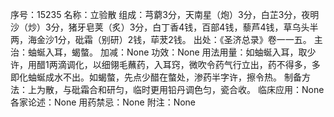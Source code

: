 序号：15235
名称：立验散
组成：芎藭3分，天南星（炮）3分，白芷3分，夜明沙（炒）3分，猪牙皂荚（炙）3分，白丁香4钱，百部4钱，藜芦4钱，草乌头半两，海金沙1分，砒霜（别研）2钱，荜茇2钱。
出处：《圣济总录》卷一一五。
主治：蚰蜒入耳，蝎螫。
加减：None
功效：None
用法用量：如蚰蜒入耳，取少许，用醋1两滴调化，以细翎毛蘸药，入耳窍，微吹令药气行立出，药不得多，多即化蚰蜒成水不出。如蝎螫，先点少醋在螫处，渗药半字许，擦令热。
制备方法：上为散，与砒霜合和研匀，临时更用铅丹调色匀，瓷合收。
临床应用：None
各家论述：None
用药禁忌：None
附注：None
